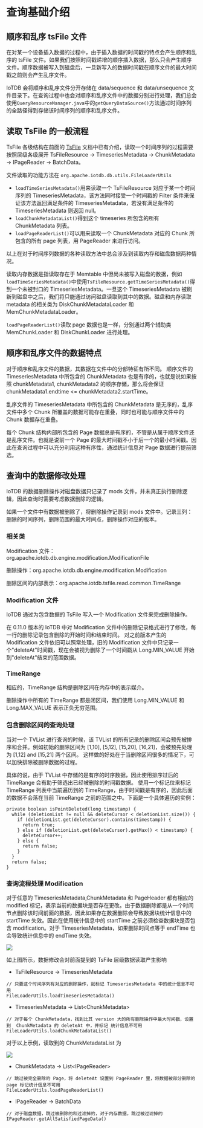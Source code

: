 <!--

    Licensed to the Apache Software Foundation (ASF) under one
    or more contributor license agreements.  See the NOTICE file
    distributed with this work for additional information
    regarding copyright ownership.  The ASF licenses this file
    to you under the Apache License, Version 2.0 (the
    "License"); you may not use this file except in compliance
    with the License.  You may obtain a copy of the License at
    
        http://www.apache.org/licenses/LICENSE-2.0
    
    Unless required by applicable law or agreed to in writing,
    software distributed under the License is distributed on an
    "AS IS" BASIS, WITHOUT WARRANTIES OR CONDITIONS OF ANY
    KIND, either express or implied.  See the License for the
    specific language governing permissions and limitations
    under the License.

-->

# 查询基础介绍

## 顺序和乱序 tsFile 文件

在对某一个设备插入数据的过程中，由于插入数据的时间戳的特点会产生顺序和乱序的 tsFile 文件。如果我们按照时间戳递增的顺序插入数据，那么只会产生顺序文件。顺序数据被写入到磁盘后，一旦新写入的数据时间戳在顺序文件的最大时间戳之前则会产生乱序文件。

IoTDB 会将顺序和乱序文件分开存储在 data/sequence 和 data/unsequence 文件目录下。在查询过程中也会对顺序和乱序文件中的数据分别进行处理，我们总会使用`QueryResourceManager.java`中的`getQueryDataSource()`方法通过时间序列的全路径得到存储该时间序列的顺序和乱序文件。

## 读取 TsFile 的一般流程

TsFile 各级结构在前面的 [TsFile](../TsFile/TsFile.md) 文档中已有介绍，读取一个时间序列的过程需要按照层级各级展开 TsFileResource -> TimeseriesMetadata -> ChunkMetadata -> IPageReader -> BatchData。

文件读取的功能方法在
`org.apache.iotdb.db.utils.FileLoaderUtils`

* `loadTimeSeriesMetadata()`用来读取一个 TsFileResource 对应于某一个时间序列的 TimeseriesMetadata，该方法同时接受一个时间戳的 Filter 条件来保证该方法返回满足条件的 TimeseriesMetadata，若没有满足条件的 TimeseriesMetadata 则返回 null。
* `loadChunkMetadataList()`得到这个 timeseries 所包含的所有 ChunkMetadata 列表。
* `loadPageReaderList()`可以用来读取一个 ChunkMetadata 对应的 Chunk 所包含的所有 page 列表，用 PageReader 来进行访问。

以上在对于时间序列数据的各种读取方法中总会涉及到读取内存和磁盘数据两种情况。

读取内存数据是指读取存在于 Memtable 中但尚未被写入磁盘的数据，例如`loadTimeSeriesMetadata()`中使用`TsFileResource.getTimeSeriesMetadata()`得到一个未被封口的 TimeseriesMetadata。一旦这个 TimeseriesMetadata 被刷新到磁盘中之后，我们将只能通过访问磁盘读取到其中的数据。磁盘和内存读取 metadata 的相关类为 DiskChunkMetadataLoader 和 MemChunkMetadataLoader。

`loadPageReaderList()`读取 page 数据也是一样，分别通过两个辅助类 MemChunkLoader 和 DiskChunkLoader 进行处理。

## 顺序和乱序文件的数据特点

对于顺序和乱序文件的数据，其数据在文件中的分部特征有所不同。
顺序文件的 TimeseriesMetadata 中所包含的 ChunkMetadata 也是有序的，也就是说如果按照 chunkMetadata1, chunkMetadata2 的顺序存储，那么将会保证 chunkMetadata1.endtime <= chunkMetadata2.startTime。

乱序文件的 TimeseriesMetadata 中所包含的 ChunkMetadata 是无序的，乱序文件中多个 Chunk 所覆盖的数据可能存在重叠，同时也可能与顺序文件中的 Chunk 数据存在重叠。

每个 Chunk 结构内部所包含的 Page 数据总是有序的，不管是从属于顺序文件还是乱序文件。也就是说前一个 Page 的最大时间戳不小于后一个的最小时间戳。因此在查询过程中可以充分利用这种有序性，通过统计信息对 Page 数据进行提前筛选。

## 查询中的数据修改处理

IoTDB 的数据删除操作对磁盘数据只记录了 mods 文件，并未真正执行删除逻辑，因此查询时需要考虑数据删除的逻辑。

如果一个文件中有数据被删除了，将删除操作记录到 mods 文件中。记录三列：删除的时间序列，删除范围的最大时间点，删除操作对应的版本。

### 相关类
Modification 文件：org.apache.iotdb.db.engine.modification.ModificationFile

删除操作：org.apache.iotdb.db.engine.modification.Modification

删除区间的内部表示：org.apache.iotdb.tsfile.read.common.TimeRange

### Modification 文件
IoTDB 通过为包含数据的 TsFile 写入一个 Modification 文件来完成删除操作。

在 0.11.0 版本的 IoTDB 中对 Modification 文件中的删除记录格式进行了修改，每一行的删除记录包含删除的开始时间和结束时间。
对之前版本产生的 Modification 文件依旧可以照常处理，旧的 Modification 文件中只记录一个"deleteAt"时间戳，现在会被视为删除了一个时间戳从 Long.MIN_VALUE 开始到"deleteAt"结束的范围数据。

### TimeRange
相应的，TimeRange 结构是删除区间在内存中的表示媒介。

删除操作中所有的 TimeRange 都是闭区间，我们使用 Long.MIN_VALUE 和 Long.MAX_VALUE 表示正负无穷范围。

### 包含删除区间的查询处理
当对一个 TVList 进行查询的时候，该 TVList 的所有记录的删除区间会预先被排序和合并。例如初始的删除区间为 [1,10], [5,12], [15,20], [16,21]，会被预先处理为 [1,12] and [15,21] 两个区间。
这样做的好处在于当删除区间很多的情况下，可以加快排除被删除数据的过程。

具体的说，由于 TVList 中存储的是有序的时序数据，因此使用排序过后的 TimeRange 会有助于筛选出已经被删除的时间戳数据。
使用一个标记位来标记 TimeRange 列表中当前遍历到的 TimeRange，由于时间戳是有序的，因此后面的数据不会落在当前 TimeRange 之前的范围之中。下面是一个具体遍历的实例：
```
private boolean isPointDeleted(long timestamp) {
  while (deletionList != null && deleteCursor < deletionList.size()) {
    if (deletionList.get(deleteCursor).contains(timestamp)) {
      return true;
    } else if (deletionList.get(deleteCursor).getMax() < timestamp) {
      deleteCursor++;
    } else {
      return false;
    }
  }
  return false;
}
```

### 查询流程处理 Modification

对于任意的 TimeseriesMetadata,ChunkMetadata 和 PageHeader 都有相应的 modified 标记，表示当前的数据块是否存在更改。由于数据删除都是从一个时间节点删除该时间前面的数据，因此如果存在数据删除会导致数据块统计信息中的 startTime 失效。因此在使用统计信息中的 startTime 之前必须检查数据块是否包含 modification。对于 TimeseriesMetadata，如果删除时间点等于 endTime 也会导致统计信息中的 endTime 失效。

![](https://user-images.githubusercontent.com/59866276/87266560-27fc4880-c4f8-11ea-9c8f-6794a9c599cb.jpg)

如上图所示，数据修改会对前面提到的 TsFile 层级数据读取产生影响
* TsFileResource -> TimeseriesMetadata

```
// 只要这个时间序列有对应的删除操作，就标记 TimeseriesMetadata 中的统计信息不可用
FileLoaderUtils.loadTimeseriesMetadata()
```

* TimeseriesMetadata -> List\<ChunkMetadata\>

```
// 对于每个 ChunkMetadata，找到比其 version 大的所有删除操作中最大时间戳，设置到  ChunkMetadata 的 deleteAt 中，并标记 统计信息不可用
FileLoaderUtils.loadChunkMetadataList()
```

对于以上示例，读取到的 ChunkMetadataList 为

![](https://user-images.githubusercontent.com/59866276/87266976-0b144500-c4f9-11ea-95b3-15d60d2b7416.jpg)

* ChunkMetadata -> List\<IPageReader\>

```
// 跳过被完全删除的 Page，将 deleteAt 设置到 PageReader 里，将数据被部分删除的 page 标记统计信息不可用
FileLoaderUtils.loadPageReaderList()
```

* IPageReader -> BatchData

```
// 对于磁盘数据，跳过被删除的和过滤掉的，对于内存数据，跳过被过滤掉的
IPageReader.getAllSatisfiedPageData()
```